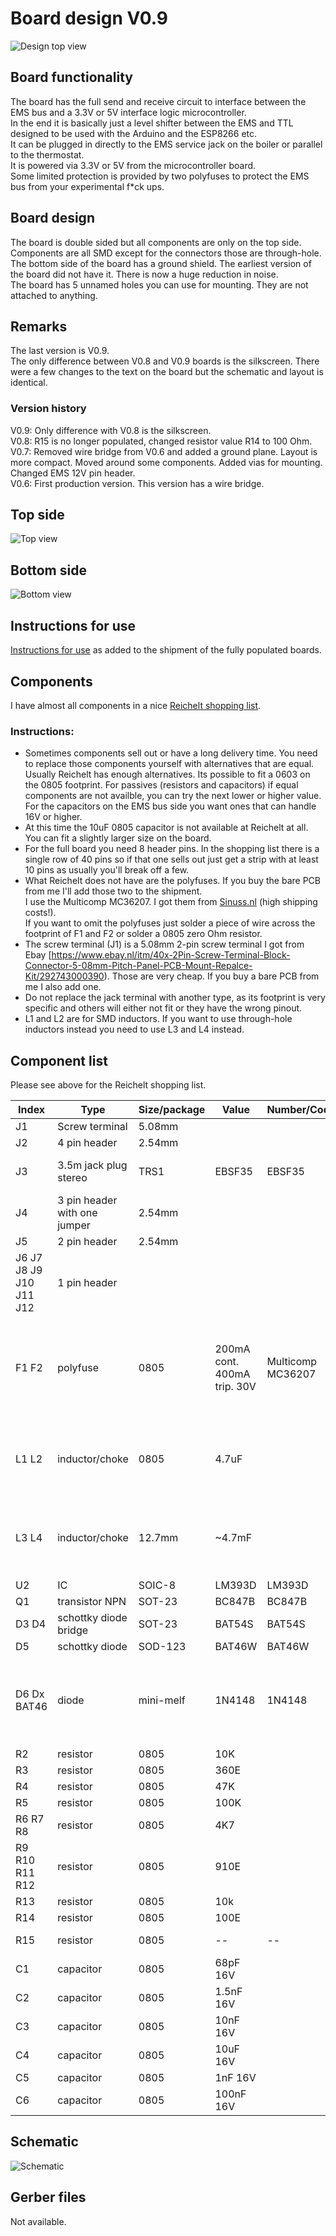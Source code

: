 # Board design V0.9
![Design top view](https://raw.githubusercontent.com/bbqkees/Nefit-Buderus-EMS-bus-Arduino-Domoticz/master/PCB-files/V0.9/nefit-ems-bus-interface-PCB-top.jpg)

## Board functionality
The board has the full send and receive circuit to interface between the EMS bus and a 3.3V or 5V interface logic microcontroller.<BR>
In the end it is basically just a level shifter between the EMS and TTL designed to be used with the Arduino and the ESP8266 etc.<BR>
It can be plugged in directly to the EMS service jack on the boiler or parallel to the thermostat.<BR>
It is powered via 3.3V or 5V from the microcontroller board.<BR>
Some limited protection is provided by two polyfuses to protect the EMS bus from your experimental f*ck ups.

## Board design
The board is double sided but all components are only on the top side.<BR>
Components are all SMD except for the connectors those are through-hole.<BR>
The bottom side of the board has a ground shield. The earliest version of the board did not have it. There is now a huge reduction in noise.<br>
The board has 5 unnamed holes you can use for mounting. They are not attached to anything.<BR>

## Remarks
The last version is V0.9.<BR>
The only difference between V0.8 and V0.9 boards is the silkscreen. There were a few changes to the text on the board but the schematic and layout is identical. 

### Version history
V0.9: Only difference with V0.8 is the silkscreen.<BR>
V0.8: R15 is no longer populated, changed resistor value R14 to 100 Ohm.<BR>
V0.7: Removed wire bridge from V0.6 and added a ground plane. Layout is more compact. Moved around some components. Added vias for mounting. Changed EMS 12V pin header.<BR>
V0.6: First production version. This version has a wire bridge.<BR>

## Top side
![Top view](https://raw.githubusercontent.com/bbqkees/Nefit-Buderus-EMS-bus-Arduino-Domoticz/master/Documentation/nefit-ems-bus-interface-PCB.jpg)

## Bottom side
![Bottom view](https://raw.githubusercontent.com/bbqkees/Nefit-Buderus-EMS-bus-Arduino-Domoticz/master/PCB-files/V0.9/nefit-ems-bus-interface-PCB-bottom.jpg)

## Instructions for use
[Instructions for use](https://github.com/bbqkees/Nefit-Buderus-EMS-bus-Arduino-Domoticz/blob/master/PCB-files/V0.9/EMS%20bus%20interface%20board%20manual%20V0.9.pdf) as added to the shipment of the fully populated boards.

## Components
I have almost all components in a nice [Reichelt shopping list](https://www.reichelt.de/my/1489718).
### Instructions:
- Sometimes components sell out or have a long delivery time. You need to replace those components yourself with alternatives that are equal. Usually Reichelt has enough alternatives. Its possible to fit a 0603 on the 0805 footprint. For passives (resistors and capacitors) if equal components are not availble, you can try the next lower or higher value. For the capacitors on the EMS bus side you want ones that can handle 16V or higher.<BR>
- At this time the 10uF 0805 capacitor is not available at Reichelt at all. You can fit a slightly larger size on the board. <BR> 
- For the full board you need 8 header pins. In the shopping list there is a single row of 40 pins so if that one sells out just get a strip with at least 10 pins as usually you'll break off a few.<BR>  
- What Reichelt does not have are the polyfuses. If you buy the bare PCB from me I'll add those two to the shipment.<br>
  I use the Multicomp MC36207. I got them from [Sinuss.nl](https://sinuss.nl/componenten/passieve-componenten/thermistors/pptc-resettable-fuse/1861187-mc36207-fuse-ptc-reset-30v-200ma-smd-multicomp) (high shipping costs!).<br>
  If you want to omit the polyfuses just solder a piece of wire across the footprint of F1 and F2 or solder a 0805 zero Ohm resistor.
- The screw terminal (J1) is a 5.08mm 2-pin screw terminal I got from Ebay [https://www.ebay.nl/itm/40x-2Pin-Screw-Terminal-Block-Connector-5-08mm-Pitch-Panel-PCB-Mount-Repalce-Kit/292743000390). Those are very cheap. If you buy a bare PCB from me I also add one.
- Do not replace the jack terminal with another type, as its footprint is very specific and others will either not fit or they have the wrong pinout.<br>
- L1 and L2 are for SMD inductors. If you want to use through-hole inductors instead you need to use L3 and L4 instead.  

## Component list
Please see above for the Reichelt shopping list.

Index | Type | Size/package | Value | Number/Code | Remark
---|---|---|---|---|---
J1|Screw terminal| 5.08mm |||
J2|4 pin header|2.54mm|||
J3|3.5m jack plug stereo|TRS1|EBSF35|EBSF35|Use [this one](https://www.reichelt.de/klinkeneinbaubuchse-3-5-mm-stereo-ebsf-35-p153203.html) from Reichelt.
J4|3 pin header with one jumper|2.54mm|||
J5|2 pin header|2.54mm|||
J6 J7 J8 J9 J10 J11 J12|1 pin header||||Not populated. Use for mounting.
F1 F2|polyfuse|0805|200mA cont. 400mA trip. 30V|Multicomp MC36207|If not used replace with wire bridge or 0805 zero Ohm resistor.
L1 L2|inductor/choke|0805|4.7uF||Use L1 L2 for SMD OR L3 L4 for through hole.
L3 L4|inductor/choke|12.7mm|~4.7mF||Use L3 L4 for through hole OR L1 L2 for SMD.
U2|IC|SOIC-8|LM393D|LM393D|
Q1|transistor NPN|SOT-23|BC847B|BC847B|
D3 D4|schottky diode bridge|SOT-23|BAT54S|BAT54S|
D5|schottky diode|SOD-123|BAT46W|BAT46W|
D6 Dx BAT46|diode|mini-melf|1N4148|1N4148|Some boards have the wrong silkscreen 'BAT46' here.
R2|resistor|0805|10K||
R3|resistor|0805|360E||
R4|resistor|0805|47K||
R5|resistor|0805|100K||
R6 R7 R8|resistor|0805|4K7||
R9 R10 R11 R12|resistor|0805|910E||
R13|resistor|0805|10k||
R14|resistor|0805|100E||
R15|resistor|0805|--|--|Not populated
C1|capacitor|0805|68pF 16V||
C2|capacitor|0805|1.5nF 16V||
C3|capacitor|0805|10nF 16V||
C4|capacitor|0805|10uF 16V||
C5|capacitor|0805|1nF 16V||
C6|capacitor|0805|100nF 16V||

## Schematic
![Schematic](https://raw.githubusercontent.com/bbqkees/Nefit-Buderus-EMS-bus-Arduino-Domoticz/master/PCB-files/V0.9/EMS-V09_schema.png)

## Gerber files
Not available.
 
